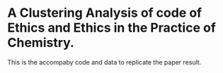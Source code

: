 # A Clustering Analysis of code of Ethics and Ethics in the Practice of Chemistry.


This is the accompaby code and data to replicate the paper result. 

